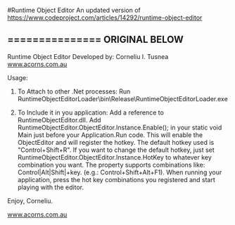 #Runtime Object Editor
An updated version of https://www.codeproject.com/articles/14292/runtime-object-editor

===============
ORIGINAL BELOW
---------------

Runtime Object Editor
Developed by:
Corneliu I. Tusnea
www.acorns.com.au 

Usage:
1. To Attach to other .Net processes:
	Run RuntimeObjectEditorLoader\bin\Release\RuntimeObjectEditorLoader.exe
		
2. To Include it in you application:
	Add a reference to RuntimeObjectEditor.dll. 
	Add RuntimeObjectEditor.ObjectEditor.Instance.Enable(); in your static void Main just before your Application.Run code.
	This will enable the ObjectEditor and will register the hotkey.
	The default hotkey used is "Control+Shift+R".
	If you want to change the default hotkey, just set RuntimeObjectEditor.ObjectEditor.Instance.HotKey to whatever key combination you want.
	The property supports combinations like: Control|Alt|Shift|+key. (e.g.: Control+Shift+Alt+F1). 
	When running your application, press the hot key combinations you registered and start playing with the editor.
		
Enjoy,
Corneliu.

www.acorns.com.au
